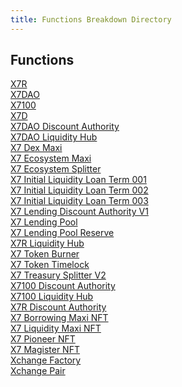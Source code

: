 ```yaml
---
title: Functions Breakdown Directory
---
```


## Functions

[X7R](/docs/breakdowns/functions/x7r)\
[X7DAO](/docs/breakdowns/functions/x7dao)\
[X7100](/docs/breakdowns/functions/x7100tokencontract)\
[X7D](/docs/breakdowns/functions/x7d)\
[X7DAO Discount Authority](/docs/breakdowns/functions/x7daodiscountauthority)\
[X7DAO Liquidity Hub](/docs/breakdowns/functions/x7daoliquidityhub)\
[X7 Dex Maxi](/docs/breakdowns/functions/x7dexmaxi)\
[X7 Ecosystem Maxi](/docs/breakdowns/functions/x7ecosystemmaxi)\
[X7 Ecosystem Splitter](/docs/breakdowns/functions/x7ecosystemsplitter)\
[X7 Initial Liquidity Loan Term 001](/docs/breakdowns/functions/x7initialliquidityloanterm001)\
[X7 Initial Liquidity Loan Term 002](/docs/breakdowns/functions/x7initialliquidityloanterm002)\
[X7 Initial Liquidity Loan Term 003](/docs/breakdowns/functions/x7initialliquidityloanterm003)\
[X7 Lending Discount Authority V1](/docs/breakdowns/functions/x7lendingdiscountauthorityv1)\
[X7 Lending Pool](/docs/breakdowns/functions/x7lendingpool)\
[X7 Lending Pool Reserve](/docs/breakdowns/functions/x7lendingpoolreserve)\
[X7R Liquidity Hub](/docs/breakdowns/functions/x7rliquidityhub)\
[X7 Token Burner](/docs/breakdowns/functions/x7tokenburner)\
[X7 Token Timelock](/docs/breakdowns/functions/x7tokentimelock)\
[X7 Treasury Splitter V2](/docs/breakdowns/functions/x7treasurysplitterv2)\
[X7100 Discount Authority](/docs/breakdowns/functions/x7100discountauthority)\
[X7100 Liquidity Hub](/docs/breakdowns/functions/x7100liquidityhub)\
[X7R Discount Authority](/docs/breakdowns/functions/x7rdiscountauthority)\
[X7 Borrowing Maxi NFT](/docs/breakdowns/functions/x7borrowingmaxi)\
[X7 Liquidity Maxi NFT](/docs/breakdowns/functions/x7liquiditymaxi)\
[X7 Pioneer NFT](/docs/breakdowns/functions/x7pioneer)\
[X7 Magister NFT](/docs/breakdowns/functions/x7magister)\
[Xchange Factory](/docs/breakdowns/functions/xchangefactory)\
[Xchange Pair](/docs/breakdowns/functions/xchangepair)
